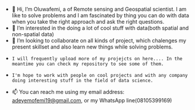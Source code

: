 - 👋 Hi, I’m Oluwafemi, a of Remote sensing and Geospatial scientist. I am like to solve problems and I am fascinated by thing you can do with data when you take the right approach and ask the right questions.
- 👀 I’m interested in the doing a lot of cool stuff with data(both spatial and non-spatial data) 
- 💞️ I’m looking to collaborate on all kinds of project, which chalenges my present skillset and also learn new things while solving problems.
-     I will frequently upload more of my projejcts on here.... In the meantime you can check my repository to see some of them.
-     I'm hope to work with people on cool projects and with any company doing interesting stuff in the field of data science. 
- 📫 You can reach me using my email address: adeyemofemi19@gmail.com, or my WhatsApp line(08105399169)

